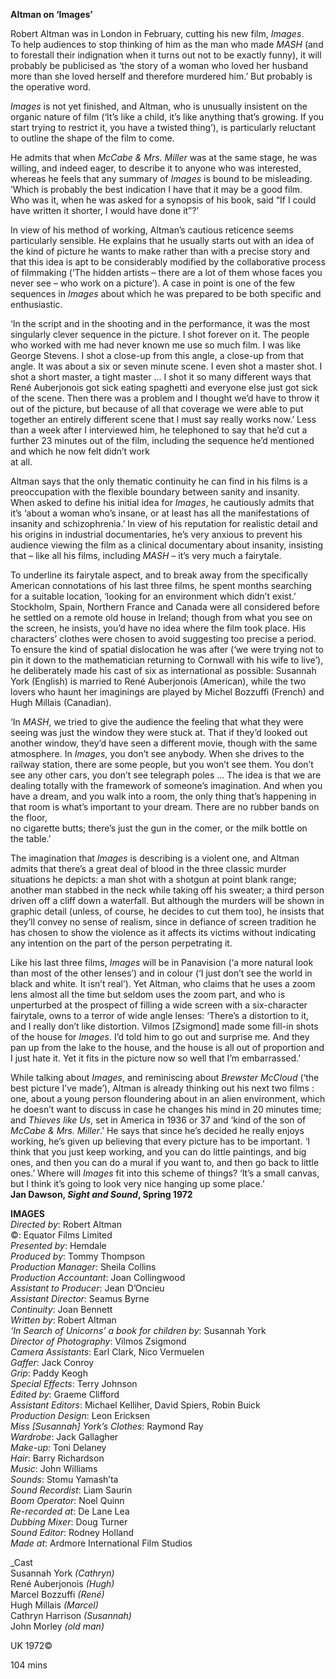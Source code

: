 

**Altman on ‘Images’**

Robert Altman was in London in February, cutting his new film, _Images_.  
To help audiences to stop thinking of him as the man who made _MASH_ (and to forestall their indignation when it turns out not to be exactly funny), it will probably be publicised as ‘the story of a woman who loved her husband more than she loved herself and therefore murdered him.’ But probably is the operative word.

_Images_ is not yet finished, and Altman, who is unusually insistent on the organic nature of film (‘It’s like a child, it’s like anything that’s growing. If you start trying to restrict it, you have a twisted thing’), is particularly reluctant to outline the shape of the film to come.

He admits that when _McCabe & Mrs. Miller_ was at the same stage, he was willing, and indeed eager, to describe it to anyone who was interested, whereas he feels that any summary of _Images_ is bound to be misleading. ‘Which is probably the best indication I have that it may be a good film.  
Who was it, when he was asked for a synopsis of his book, said “If I could have written it shorter, I would have done it”?’

In view of his method of working, Altman’s cautious reticence seems particularly sensible. He explains that he usually starts out with an idea of the kind of picture he wants to make rather than with a precise story and that this idea is apt to be considerably modified by the collaborative process of filmmaking (‘The hidden artists – there are a lot of them whose faces you never see – who work on a picture’). A case in point is one of the few sequences in _Images_ about which he was prepared to be both specific and enthusiastic.

‘In the script and in the shooting and in the performance, it was the most singularly clever sequence in the picture. I shot forever on it. The people who worked with me had never known me use so much film. I was like George Stevens. I shot a close-up from this angle, a close-up from that angle. It was about a six or seven minute scene. I even shot a master shot. I shot a short master, a tight master ... I shot it so many different ways that René Auberjonois got sick eating spaghetti and everyone else just got sick of the scene. Then there was a problem and I thought we’d have to throw it out of the picture, but because of all that coverage we were able to put together an entirely different scene that I must say really works now.’ Less than a week after I interviewed him, he telephoned to say that he’d cut a further 23 minutes out of the film, including the sequence he’d mentioned and which he now felt didn’t work  
at all.

Altman says that the only thematic continuity he can find in his films is a preoccupation with the flexible boundary between sanity and insanity.  
When asked to define his initial idea for _Images_, he cautiously admits that it’s ‘about a woman who’s insane, or at least has all the manifestations of insanity and schizophrenia.’ In view of his reputation for realistic detail and his origins in industrial documentaries, he’s very anxious to prevent his audience viewing the film as a clinical documentary about insanity, insisting that – like all his films, including _MASH_ – it’s very much a fairytale.

To underline its fairytale aspect, and to break away from the specifically American connotations of his last three films, he spent months searching for a suitable location, ‘looking for an environment which didn’t exist.’ Stockholm, Spain, Northern France and Canada were all considered before he settled on a remote old house in Ireland; though from what you see on the screen, he insists, you’d have no idea where the film took place. His characters’ clothes were chosen to avoid suggesting too precise a period. To ensure the kind of spatial dislocation he was after (‘we were trying not to pin it down to the mathematician returning to Cornwall with his wife to live’), he deliberately made his cast of six as international as possible: Susannah York (English) is married to René Auberjonois (American), while the two lovers who haunt her imaginings are played by Michel Bozzuffi (French) and Hugh Millais (Canadian).

‘In _MASH_, we tried to give the audience the feeling that what they were seeing was just the window they were stuck at. That if they’d looked out another window, they’d have seen a different movie, though with the same atmosphere. In _Images_, you don’t see anybody. When she drives to the railway station, there are some people, but you won’t see them. You don’t see any other cars, you don’t see telegraph poles … The idea is that we are dealing totally with the framework of someone’s imagination. And when you have a dream, and you walk into a room, the only thing that’s happening in that room is what’s important to your dream. There are no rubber bands on the floor,  
no cigarette butts; there’s just the gun in the comer, or the milk bottle on  
the table.’

The imagination that _Images_ is describing is a violent one, and Altman admits that there’s a great deal of blood in the three classic murder situations he depicts: a man shot with a shotgun at point blank range; another man stabbed in the neck while taking off his sweater; a third person driven off a cliff down a waterfall. But although the murders will be shown in graphic detail (unless, of course, he decides to cut them too), he insists that they’ll convey no sense of realism, since in defiance of screen tradition he has chosen to show the violence as it affects its victims without indicating any intention on the part of the person perpetrating it.

Like his last three films, _Images_ will be in Panavision (‘a more natural look than most of the other lenses’) and in colour (‘I just don’t see the world in black and white. It isn’t real’). Yet Altman, who claims that he uses a zoom lens almost all the time but seldom uses the zoom part, and who is unperturbed at the prospect of filling a wide screen with a six-character fairytale, owns to a terror of wide angle lenses: ‘There’s a distortion to it, and I really don’t like distortion. Vilmos [Zsigmond] made some fill-in shots of the house for _Images_. I’d told him to go out and surprise me. And they pan up from the lake to the house, and the house is all out of proportion and I just hate it. Yet it fits in the picture now so well that I’m embarrassed.’

While talking about _Images_, and reminiscing about _Brewster McCloud_ (‘the best picture I’ve made’), Altman is already thinking out his next two films : one, about a young person floundering about in an alien environment, which he doesn’t want to discuss in case he changes his mind in 20 minutes time; and _Thieves like Us_, set in America in 1936 or 37 and ‘kind of the son of _McCabe & Mrs. Miller_.’ He says that since he’s decided he really enjoys working, he’s given up believing that every picture has to be important. ‘I think that you just keep working, and you can do little paintings, and big ones, and then you can do a mural if you want to, and then go back to little ones.’ Where will _Images_ fit into this scheme of things? ‘It’s a small canvas, but I think it’s going to look very nice hanging up some place.’  
**Jan Dawson, _Sight and Sound_, Spring 1972**



**IMAGES**  
_Directed by_: Robert Altman  
©: Equator Films Limited  
_Presented by_: Hemdale  
_Produced by_: Tommy Thompson  
_Production Manager_: Sheila Collins  
_Production Accountant_: Joan Collingwood  
_Assistant to Producer_: Jean D’Oncieu  
_Assistant Director_: Seamus Byrne  
_Continuity_: Joan Bennett  
_Written by_: Robert Altman  
_‘In Search of Unicorns’ a book for children by_: Susannah York  
_Director of Photography_: Vilmos Zsigmond  
_Camera Assistants_: Earl Clark, Nico Vermuelen  
_Gaffer_: Jack Conroy  
_Grip_: Paddy Keogh  
_Special Effects_: Terry Johnson  
_Edited by_: Graeme Clifford  
_Assistant Editors_: Michael Kelliher, David Spiers, Robin Buick  
_Production Design_: Leon Ericksen  
_Miss [Susannah] York’s Clothes_: Raymond Ray  
_Wardrobe_: Jack Gallagher  
_Make-up_: Toni Delaney  
_Hair_: Barry Richardson  
_Music_: John Williams  
_Sounds_: Stomu Yamash’ta  
_Sound Recordist_: Liam Saurin  
_Boom Operator_: Noel Quinn  
_Re-recorded at_: De Lane Lea  
_Dubbing Mixer_: Doug Turner  
_Sound Editor_: Rodney Holland  
_Made at_: Ardmore International Film Studios

_Cast  
Susannah York _(Cathryn)_  
René Auberjonois _(Hugh)_  
Marcel Bozzuffi _(René)_  
Hugh Millais _(Marcel)_  
Cathryn Harrison _(Susannah)_  
John Morley _(old man)_

UK 1972©

104 mins
<!--stackedit_data:
eyJoaXN0b3J5IjpbMTYxNzQ5MzA1NV19
-->